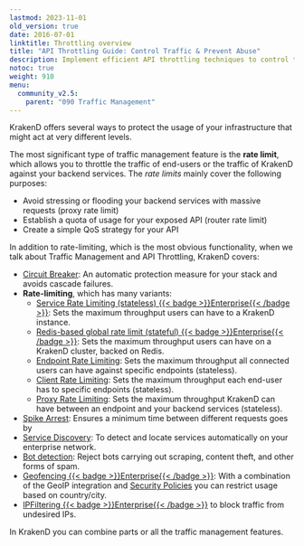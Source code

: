 ```yaml
---
lastmod: 2023-11-01
old_version: true
date: 2016-07-01
linktitle: Throttling overview
title: "API Throttling Guide: Control Traffic & Prevent Abuse"
description: Implement efficient API throttling techniques to control traffic and prevent abuse. Follow our comprehensive guide to ensure fair usage of your API resources with KrakenD.
notoc: true
weight: 910
menu:
  community_v2.5:
    parent: "090 Traffic Management"
---
```

KrakenD offers several ways to protect the usage of your infrastructure that might act at very different levels.

The most significant type of traffic management feature is the **rate limit**, which allows you to throttle the traffic of end-users or the traffic of KrakenD against your backend services. The *rate limits* mainly cover the following purposes:

- Avoid stressing or flooding your backend services with massive requests (proxy rate limit)
- Establish a quota of usage for your exposed API (router rate limit)
- Create a simple QoS strategy for your API

In addition to rate-limiting, which is the most obvious functionality, when we talk about Traffic Management and API Throttling, KrakenD covers:

- [Circuit Breaker](/docs/v2.5/backends/circuit-breaker/): An automatic protection measure for your stack and avoids cascade failures.
- **Rate-limiting**, which has many variants:
  - [Service Rate Limiting (stateless) {{< badge >}}Enterprise{{< /badge >}}](/docs/enterprise/service-settings/service-rate-limit/): Sets the maximum throughput users can have to a KrakenD instance.
  - [Redis-based global rate limit (stateful) {{< badge >}}Enterprise{{< /badge >}}](/docs/enterprise/throttling/global-rate-limit/): Sets the maximum throughput users can have on a KrakenD cluster, backed on Redis.
  - [Endpoint Rate Limiting](/docs/v2.5/endpoints/rate-limit/): Sets the maximum throughput all connected users can have against specific endpoints (stateless).
  - [Client Rate Limiting](/docs/v2.5/endpoints/rate-limit/): Sets the maximum throughput each end-user has to specific endpoints (stateless).
  - [Proxy Rate Limiting](/docs/v2.5/backends/rate-limit/): Sets the maximum throughput KrakenD can have between an endpoint and your backend services (stateless).
- [Spike Arrest](/docs/v2.5/throttling/spike-arrest/): Ensures a minimum time between different requests goes by
- [Service Discovery](/docs/v2.5/backends/service-discovery/): To detect and locate services automatically on your enterprise network.
- [Bot detection](/docs/v2.5/throttling/botdetector/): Reject bots carrying out scraping, content theft, and other forms of spam.
- [Geofencing {{< badge >}}Enterprise{{< /badge >}}](/docs/enterprise/endpoints/geoip/): With a combination of the GeoIP integration and [Security Policies](/docs/enterprise/security-policies/playbook/#user-is-from-a-specific-country) you can restrict usage based on country/city.
- [IPFiltering {{< badge >}}Enterprise{{< /badge >}}](/docs/enterprise/throttling/ipfilter/) to block traffic from undesired IPs.

In KrakenD you can combine parts or all the traffic management features.